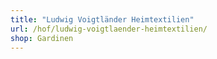 ```yaml
---
title: "Ludwig Voigtländer Heimtextilien"
url: /hof/ludwig-voigtlaender-heimtextilien/
shop: Gardinen
---
```


